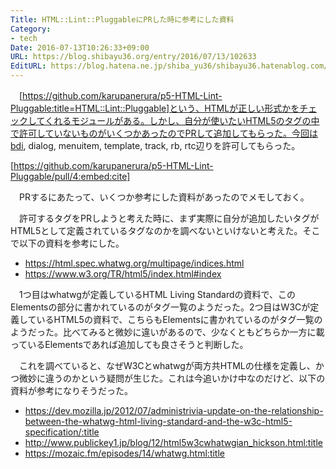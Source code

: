 ```yaml
---
Title: HTML::Lint::PluggableにPRした時に参考にした資料
Category:
- tech
Date: 2016-07-13T10:26:33+09:00
URL: https://blog.shibayu36.org/entry/2016/07/13/102633
EditURL: https://blog.hatena.ne.jp/shiba_yu36/shibayu36.hatenablog.com/atom/entry/6653812171405324103
---
```


　[https://github.com/karupanerura/p5-HTML-Lint-Pluggable:title=HTML::Lint::Pluggable]という、HTMLが正しい形式かをチェックしてくれるモジュールがある。しかし、自分が使いたいHTML5のタグの中で許可していないものがいくつかあったのでPRして追加してもらった。今回はbdi, dialog, menuitem, template, track, rb, rtc辺りを許可してもらった。

[https://github.com/karupanerura/p5-HTML-Lint-Pluggable/pull/4:embed:cite]

　PRするにあたって、いくつか参考にした資料があったのでメモしておく。

　許可するタグをPRしようと考えた時に、まず実際に自分が追加したいタグがHTML5として定義されているタグなのかを調べないといけないと考えた。そこで以下の資料を参考にした。

- https://html.spec.whatwg.org/multipage/indices.html
- https://www.w3.org/TR/html5/index.html#index

　1つ目はwhatwgが定義しているHTML Living Standardの資料で、このElementsの部分に書かれているのがタグ一覧のようだった。2つ目はW3Cが定義しているHTML5の資料で、こちらもElementsに書かれているのがタグ一覧のようだった。比べてみると微妙に違いがあるので、少なくともどちらか一方に載っているElementsであれば追加しても良さそうと判断した。

　これを調べていると、なぜW3Cとwhatwgが両方共HTMLの仕様を定義し、かつ微妙に違うのかという疑問が生じた。これは今追いかけ中なのだけど、以下の資料が参考になりそうだった。

- https://dev.mozilla.jp/2012/07/administrivia-update-on-the-relationship-between-the-whatwg-html-living-standard-and-the-w3c-html5-specification/:title
- http://www.publickey1.jp/blog/12/html5w3cwhatwgian_hickson.html:title
- https://mozaic.fm/episodes/14/whatwg.html:title

